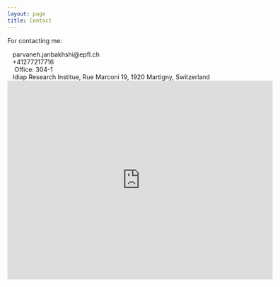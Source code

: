 ```yaml
---
layout: page
title: Contact 
---
```


For contacting me:

<span style="font-size: 30px; color: Dodgerblue;">
  <i class="fas fa-at"></i> 
</span>
&nbsp;&nbsp;&nbsp;parvaneh.janbakhshi@epfl.ch
<br />

<span style="font-size: 30px; color: Dodgerblue;">
  <i class="fas fa-at"></i> 
</span>
&nbsp;&nbsp;&nbsp;+41277217716
<br />

<span style="font-size: 30px; color: Dodgerblue;">
  <i class="fas fa-phone-square-alt"></i>
</span>
&nbsp;&nbsp;&nbsp; Office: 304-1 <br />
&nbsp;&nbsp;&nbsp;Idiap Research Institue, Rue Marconi 19, 1920 Martigny, Switzerland
<br /> 

<iframe src="https://www.google.com/maps/embed?pb=!1m18!1m12!1m3!1d2766.076832465521!2d7.082254315579185!3d46.10937597911386!2m3!1f0!2f0!3f0!3m2!1i1024!2i768!4f13.1!3m3!1m2!1s0x478ec8341cff7c53%3A0x686ab6eb2f7231d7!2sIdiap%20Research%20Institute!5e0!3m2!1sen!2sch!4v1608229213775!5m2!1sen!2sch" width="600" height="450" frameborder="0" style="border:0;" allowfullscreen="" aria-hidden="false" tabindex="0"></iframe>
